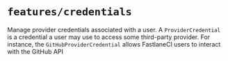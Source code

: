 # `features/credentials`

Manage provider credentials associated with a user. A `ProviderCredential` is a credential a user may use to access some third-party provider. For instance, the `GitHubProviderCredential` allows FastlaneCI users to interact with the GitHub API
